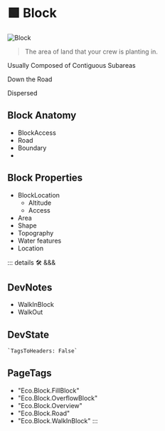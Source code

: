
# 🟩  <eco>Block</eco>

![Block](/Eco/Block.png)

> The area of land that your crew is planting in.

Usually Composed of Contiguous Subareas

Down the Road

Dispersed

## Block Anatomy

- BlockAccess
- Road
- Boundary
-

## Block Properties

- BlockLocation
    - Altitude
    - Access
- Area
- Shape
- Topography
- Water features
- Location

::: details 🛠 <dev>&&&</dev>

## DevNotes

- WalkInBlock
- WalkOut

## DevState

```py
`TagsToHeaders: False`
```

<h2>PageTags</h2>

- "Eco.Block.FillBlock"
- "Eco.Block.OverflowBlock"
- "Eco.Block.Overview"
- "Eco.Block.Road"
- "Eco.Block.WalkInBlock"
:::
